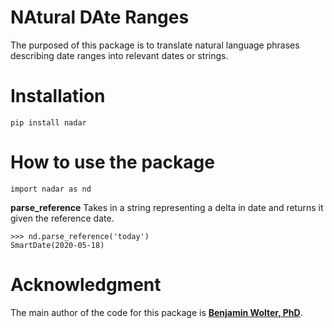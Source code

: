 # NAtural DAte Ranges

The purposed of this package is to translate natural language phrases describing date ranges into relevant dates or strings.

# Installation

`pip install nadar`

# How to use the package

`import nadar as nd`

**parse_reference**
Takes in a string representing a delta in date and returns it given the reference date.

```
>>> nd.parse_reference('today')
SmartDate(2020-05-18)
```

# Acknowledgment

The main author of the code for this package is [**Benjamin Wolter, PhD**](https://www.linkedin.com/in/benjamin-wolter/).